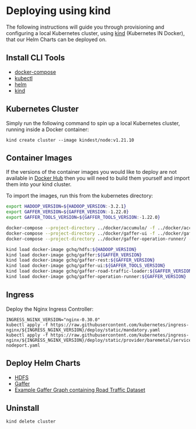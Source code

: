 # Deploying using kind

The following instructions will guide you through provisioning and configuring a local Kubernetes cluster, using [kind](https://kind.sigs.k8s.io/) (Kubernetes IN Docker), that our Helm Charts can be deployed on.


## Install CLI Tools

* [docker-compose](https://github.com/docker/compose/releases/latest)
* [kubectl](https://kubernetes.io/docs/tasks/tools/install-kubectl/)
* [helm](https://github.com/helm/helm/releases)
* [kind](https://kind.sigs.k8s.io/docs/user/quick-start/)


## Kubernetes Cluster

Simply run the following command to spin up a local Kubernetes cluster, running inside a Docker container:
```
kind create cluster --image kindest/node:v1.21.10
```


## Container Images

If the versions of the container images you would like to deploy are not available in [Docker Hub](https://hub.docker.com/u/gchq) then you will need to build them yourself and import them into your kind cluster. 

To import the images, run this from the kubernetes directory:

```bash
export HADOOP_VERSION=${HADOOP_VERSION:-3.2.1}
export GAFFER_VERSION=${GAFFER_VERSION:-1.22.0}
export GAFFER_TOOLS_VERSION=${GAFFER_TOOLS_VERSION:-1.22.0}

docker-compose --project-directory ../docker/accumulo/ -f ../docker/accumulo/docker-compose.yaml build
docker-compose --project-directory ../docker/gaffer-ui -f ../docker/gaffer-ui/docker-compose.yaml build
docker-compose --project-directory ../docker/gaffer-operation-runner/ -f ../docker/gaffer-operation-runner/docker-compose.yaml build

kind load docker-image gchq/hdfs:${HADOOP_VERSION}
kind load docker-image gchq/gaffer:${GAFFER_VERSION}
kind load docker-image gchq/gaffer-rest:${GAFFER_VERSION}
kind load docker-image gchq/gaffer-ui:${GAFFER_TOOLS_VERSION}
kind load docker-image gchq/gaffer-road-traffic-loader:${GAFFER_VERSION}
kind load docker-image gchq/gaffer-operation-runner:${GAFFER_VERSION}
```

## Ingress

Deploy the Nginx Ingress Controller:
```
INGRESS_NGINX_VERSION="nginx-0.30.0"
kubectl apply -f https://raw.githubusercontent.com/kubernetes/ingress-nginx/${INGRESS_NGINX_VERSION}/deploy/static/mandatory.yaml
kubectl apply -f https://raw.githubusercontent.com/kubernetes/ingress-nginx/${INGRESS_NGINX_VERSION}/deploy/static/provider/baremetal/service-nodeport.yaml
```

## Deploy Helm Charts

* [HDFS](../hdfs/docs/kind-deployment.md)
* [Gaffer](../gaffer/docs/kind-deployment.md)
* [Example Gaffer Graph containing Road Traffic Dataset](../gaffer-road-traffic/docs/kind-deployment.md)


## Uninstall

```
kind delete cluster
```
